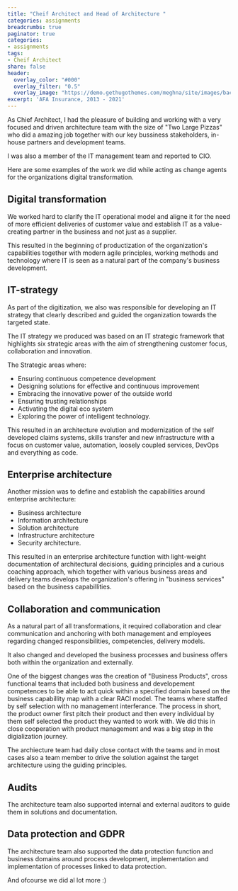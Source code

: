 ```yaml
---
title: "Cheif Architect and Head of Architecture "
categories: assignments
breadcrumbs: true
paginator: true
categories: 
- assignments
tags:
- Cheif Architect
share: false
header:
  overlay_color: "#000"
  overlay_filter: "0.5"
  overlay_image: "https://demo.gethugothemes.com/meghna/site/images/backgrounds/hero-area.jpg"
excerpt: 'AFA Insurance, 2013 - 2021'
---
```

As Chief Architect, I had the pleasure of building and working with a very focused and driven architecture team with the size of "Two Large Pizzas" who did a amazing job together with our key bussiness stakeholders, in-house partners and development teams.

I was also a member of the IT management team and reported to CIO.

Here are some examples of the work we did while acting as change agents for the organizations digital transformation.

## Digital transformation
We worked hard to clarify the IT operational model and aligne it for the need of 
more efficient deliveries of customer value and establish IT as a value-creating 
partner in the business and not just as a supplier.

This resulted in the beginning of productization of the organization's capabilities 
together with modern agile principles, working methods and technology where IT is 
seen as a natural part of the company's business development.


## IT-strategy

As part of the digitization, we also was responsible for developing an IT strategy that 
clearly described and guided the organization towards the targeted state.

The IT strategy we produced was based on an IT strategic framework that highlights six strategic areas 
with the aim of strengthening customer focus, collaboration and innovation. 

The Strategic areas where:

- Ensuring continuous competence development
- Designing solutions for effective and continuous improvement
- Embracing the innovative power of the outside world
- Ensuring trusting relationships
- Activating the digital eco system
- Exploring the power of intelligent technology.

This resulted in an architecture evolution and modernization of the self developed claims systems, skills transfer and new infrastructure with a focus on customer value, automation, loosely coupled services, DevOps and everything as code.


## Enterprise architecture

Another mission was to define and establish the capabilities around enterprise architecture:

- Business architecture
- Information architecture
- Solution architecture
- Infrastructure architecture
- Security architecture.

This resulted in an enterprise architecture function with light-weight 
documentation of architectural decisions, guiding principles and a curious coaching 
approach, which together with various business areas and delivery teams develops the 
organization's offering in "business services" based on the business capabillities.

## Collaboration and communication

As a natural part of all transformations, it required collaboration 
and clear communication and anchoring with both management and employees 
regarding changed responsibilities, competencies, delivery models. 

It also changed and developed the business processes and business offers both within the 
organization and externally.

One of the biggest changes was the creation of "Business Products", cross functional teams that included both business and developement competences to be able to act quick within a specified domain based on the business capabillity map with a clear RACI model. The teams where staffed by self selection with no management interferance. The process in short, the product owner first pitch their product and then every individual by them self selected the product they wanted to work with. We did this in close cooperation with product management and was a big step in the digialization journey. 

The archiecture team had daily close contact with the teams and in most cases also a team member to drive the solution against the target architecture using the guiding principles.

## Audits

The architecture team also supported internal and external auditors to guide them in solutions and documentation.


## Data protection and GDPR

The architecture team also supported the data protection function and business domains around process development, implementation and implementation of processes linked to data protection.

And ofcourse we did al lot more :)
